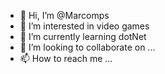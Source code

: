 - 👋 Hi, I’m @Marcomps
- 👀 I’m interested in video games
- 🌱 I’m currently learning dotNet
- 💞️ I’m looking to collaborate on ...
- 📫 How to reach me ...

<!---
Marcomps/Marcomps is a ✨ special ✨ repository because its `README.md` (this file) appears on your GitHub profile.
You can click the Preview link to take a look at your changes.
--->
